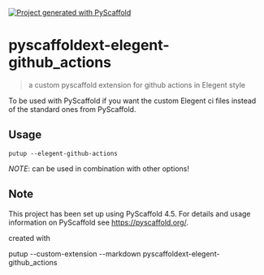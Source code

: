 [![Project generated with PyScaffold](https://img.shields.io/badge/-PyScaffold-005CA0?logo=pyscaffold)](https://pyscaffold.org/)

# pyscaffoldext-elegent-github_actions

> a custom pyscaffold extension for github actions in Elegent style

To be used with PyScaffold if you want the custom Elegent ci files instead of the standard ones from PyScaffold.

## Usage

```shell
putup --elegent-github-actions
```

*NOTE*: can be used in combination with other options!

<!-- pyscaffold-notes -->

## Note

This project has been set up using PyScaffold 4.5. For details and usage
information on PyScaffold see https://pyscaffold.org/.

created with

putup --custom-extension --markdown pyscaffoldext-elegent-github_actions
